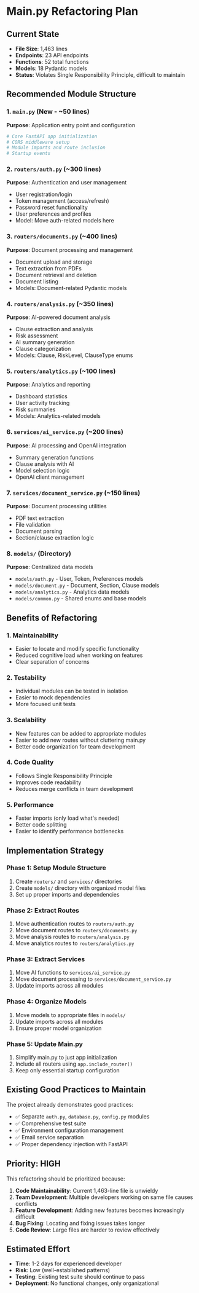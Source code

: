 # Main.py Refactoring Plan

## Current State

- **File Size**: 1,463 lines
- **Endpoints**: 23 API endpoints
- **Functions**: 52 total functions
- **Models**: 18 Pydantic models
- **Status**: Violates Single Responsibility Principle, difficult to maintain

## Recommended Module Structure

### 1. `main.py` (New - ~50 lines)

**Purpose**: Application entry point and configuration

```python
# Core FastAPI app initialization
# CORS middleware setup
# Module imports and route inclusion
# Startup events
```

### 2. `routers/auth.py` (~300 lines)

**Purpose**: Authentication and user management

- User registration/login
- Token management (access/refresh)
- Password reset functionality
- User preferences and profiles
- Model: Move auth-related models here

### 3. `routers/documents.py` (~400 lines)

**Purpose**: Document processing and management

- Document upload and storage
- Text extraction from PDFs
- Document retrieval and deletion
- Document listing
- Models: Document-related Pydantic models

### 4. `routers/analysis.py` (~350 lines)

**Purpose**: AI-powered document analysis

- Clause extraction and analysis
- Risk assessment
- AI summary generation
- Clause categorization
- Models: Clause, RiskLevel, ClauseType enums

### 5. `routers/analytics.py` (~100 lines)

**Purpose**: Analytics and reporting

- Dashboard statistics
- User activity tracking
- Risk summaries
- Models: Analytics-related models

### 6. `services/ai_service.py` (~200 lines)

**Purpose**: AI processing and OpenAI integration

- Summary generation functions
- Clause analysis with AI
- Model selection logic
- OpenAI client management

### 7. `services/document_service.py` (~150 lines)

**Purpose**: Document processing utilities

- PDF text extraction
- File validation
- Document parsing
- Section/clause extraction logic

### 8. `models/` (Directory)

**Purpose**: Centralized data models

- `models/auth.py` - User, Token, Preferences models
- `models/document.py` - Document, Section, Clause models
- `models/analytics.py` - Analytics data models
- `models/common.py` - Shared enums and base models

## Benefits of Refactoring

### 1. **Maintainability**

- Easier to locate and modify specific functionality
- Reduced cognitive load when working on features
- Clear separation of concerns

### 2. **Testability**

- Individual modules can be tested in isolation
- Easier to mock dependencies
- More focused unit tests

### 3. **Scalability**

- New features can be added to appropriate modules
- Easier to add new routes without cluttering main.py
- Better code organization for team development

### 4. **Code Quality**

- Follows Single Responsibility Principle
- Improves code readability
- Reduces merge conflicts in team development

### 5. **Performance**

- Faster imports (only load what's needed)
- Better code splitting
- Easier to identify performance bottlenecks

## Implementation Strategy

### Phase 1: Setup Module Structure

1. Create `routers/` and `services/` directories
2. Create `models/` directory with organized model files
3. Set up proper imports and dependencies

### Phase 2: Extract Routes

1. Move authentication routes to `routers/auth.py`
2. Move document routes to `routers/documents.py`
3. Move analysis routes to `routers/analysis.py`
4. Move analytics routes to `routers/analytics.py`

### Phase 3: Extract Services

1. Move AI functions to `services/ai_service.py`
2. Move document processing to `services/document_service.py`
3. Update imports across all modules

### Phase 4: Organize Models

1. Move models to appropriate files in `models/`
2. Update imports across all modules
3. Ensure proper model organization

### Phase 5: Update Main.py

1. Simplify main.py to just app initialization
2. Include all routers using `app.include_router()`
3. Keep only essential startup configuration

## Existing Good Practices to Maintain

The project already demonstrates good practices:

- ✅ Separate `auth.py`, `database.py`, `config.py` modules
- ✅ Comprehensive test suite
- ✅ Environment configuration management
- ✅ Email service separation
- ✅ Proper dependency injection with FastAPI

## Priority: HIGH

This refactoring should be prioritized because:

1. **Code Maintainability**: Current 1,463-line file is unwieldy
2. **Team Development**: Multiple developers working on same file causes conflicts
3. **Feature Development**: Adding new features becomes increasingly difficult
4. **Bug Fixing**: Locating and fixing issues takes longer
5. **Code Review**: Large files are harder to review effectively

## Estimated Effort

- **Time**: 1-2 days for experienced developer
- **Risk**: Low (well-established patterns)
- **Testing**: Existing test suite should continue to pass
- **Deployment**: No functional changes, only organizational
